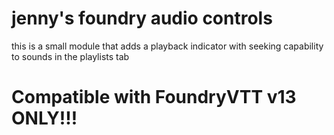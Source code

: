 # jenny's foundry audio controls
this is a small module that adds a playback indicator with seeking capability to sounds in the playlists tab
# Compatible with FoundryVTT v13 ONLY!!!
